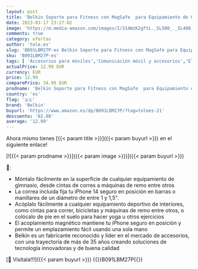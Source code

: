 ```yaml
---
layout: post
title: 'Belkin Soporte para Fitness con MagSafe  para Equipamiento de Gimnasio  Soporte de montaje Magnético para Móvil con Correa para Barras  Cintas  Bicicletas de Spinning o Elípticas  Serie iPhone 14 '
date: 2023-03-17 23:27:02
image: 'https://m.media-amazon.com/images/I/314WzK2gftL._SL500_._SL400_.jpg'
comments: true
category: ofertas
author: 'tole.es'
slug: 'B091LBM27P-es Belkin Soporte para Fitness con MagSafe para Equipamiento...'
sku: 'B091LBM27P-es'
tags: [ 'Accesorios para móviles','Comunicación móvil y accesorios','Electrónica','Monturas para teléfonos móviles','Soportes de manillar para teléfonos móviles','belkin','iphone','🇪🇸', ]
actualPrice: 12.99 EUR
currency: EUR
price: 12.99
comparePrice: 34.99 EUR
prodname: 'Belkin Soporte para Fitness con MagSafe  para Equipamiento de Gimnasio  Soporte de montaje Magnético para Móvil con Correa para Barras  Cintas  Bicicletas de Spinning o Elípticas  Serie iPhone 14 '
country: 'es'
flag: '🇪🇸'
brand: 'Belkin'
buyurl: 'https://www.amazon.es/dp/B091LBM27P/?tag=tolees-21'
descuento: '62.88'
average: '12.99'
---
```


Ahora mismo tienes [{{< param title >}}]({{< param buyurl >}}) en el siguiente enlace!

[![{{< param prodname >}}]({{< param image >}})]({{< param buyurl >}})

🔎:

- Móntalo fácilmente en la superficie de cualquier equipamiento de gimnasio, desde cintas de corres a máquinas de remo entre otros
- La correa incluida fija tu iPhone 14 seguro en posición en barras o manillares de un diámetro de entre 1 y 1,5".
- Acóplalo fácilmente a cualquier equipamiento deportivo de interiores, como cintas para correr, bicicletas y máquinas de remo entre otros, o colócalo de pie en el suelo para hacer yoga u otros ejercicios
- El acoplamiento magnético mantiene tu iPhone seguro en posición y permite un emplazamiento fácil usando una sola mano
- Belkin es un fabricante reconocido y líder en el mercado de accesorios, con una trayectoria de más de 35 años creando soluciones de tecnología innovadoras y de buena calidad

[🛒 Visítala!!!]({{< param buyurl >}})
{{<world>}}B091LBM27P{{</world>}}
